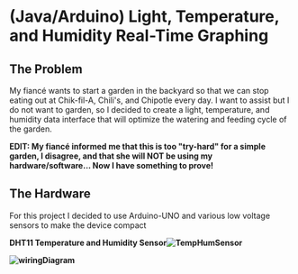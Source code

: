 # (Java/Arduino) Light, Temperature, and Humidity Real-Time Graphing

## The Problem
My fiancé wants to start a garden in the backyard so that we can stop eating out at Chik-fil-A, Chili's, and Chipotle every day. I want to assist but I do not want to garden, so I decided to create a light, temperature, and humidity data interface that will optimize the watering and feeding cycle of the garden.

<b>EDIT: My fiancé informed me that this is too "try-hard" for a simple garden, I disagree, and that she will NOT be using my hardware/software... Now I have something to prove!</b>

## The Hardware

For this project I decided to use Arduino-UNO and various low voltage sensors to make the device compact

 <b> DHT11 Temperature and Humidity Sensor![TempHumSensor](https://user-images.githubusercontent.com/52724843/109441571-d22ad100-79f2-11eb-9603-003e05d13e31.PNG)

![wiringDiagram](https://user-images.githubusercontent.com/52724843/109441306-2f725280-79f2-11eb-949f-2661b88966e6.PNG)
